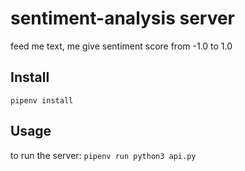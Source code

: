 # sentiment-analysis server
feed me text, me give sentiment score from -1.0 to 1.0

## Install
`pipenv install`

## Usage
to run the server: `pipenv run python3 api.py`